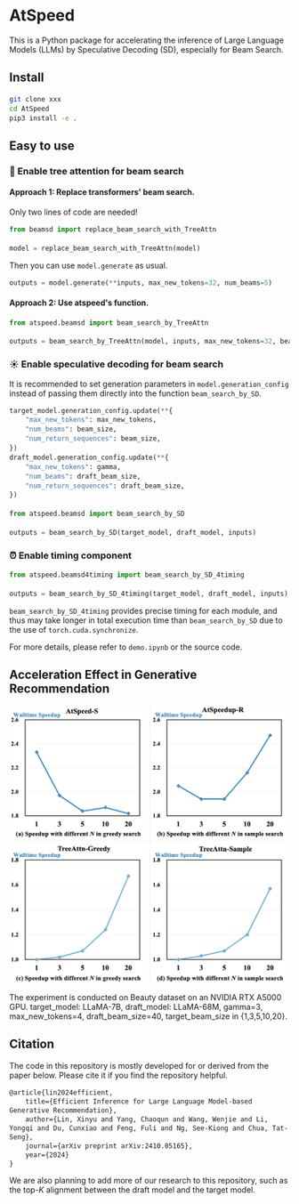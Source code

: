 # AtSpeed
This is a Python package for accelerating the inference of Large Language Models (LLMs) by Speculative Decoding (SD), especially for Beam Search.


## Install
```bash
git clone xxx
cd AtSpeed
pip3 install -e .
```

## Easy to use

### :palm_tree: Enable tree attention for beam search

#### Approach 1: Replace transformers' beam search.
Only two lines of code are needed!
```python
from beamsd import replace_beam_search_with_TreeAttn

model = replace_beam_search_with_TreeAttn(model)
```
Then you can use `model.generate` as usual.
```python
outputs = model.generate(**inputs, max_new_tokens=32, num_beams=5)
```

#### Approach 2: Use atspeed's function.
```python
from atspeed.beamsd import beam_search_by_TreeAttn

outputs = beam_search_by_TreeAttn(model, inputs, max_new_tokens=32, beam_size=5)
```

### :sunny: Enable speculative decoding for beam search
It is recommended to set generation parameters in `model.generation_config` instead of passing them directly into the function `beam_search_by_SD`.

```python
target_model.generation_config.update(**{
    "max_new_tokens": max_new_tokens,
    "num_beams": beam_size,
    "num_return_sequences": beam_size,
})
draft_model.generation_config.update(**{
    "max_new_tokens": gamma,
    "num_beams": draft_beam_size,
    "num_return_sequences": draft_beam_size,
})

from atspeed.beamsd import beam_search_by_SD

outputs = beam_search_by_SD(target_model, draft_model, inputs)
```

### :alarm_clock: Enable timing component
```python
from atspeed.beamsd4timing import beam_search_by_SD_4timing

outputs = beam_search_by_SD_4timing(target_model, draft_model, inputs)
```
`beam_search_by_SD_4timing` provides precise timing for each module, and thus may take longer in total execution time than `beam_search_by_SD` due to the use of `torch.cuda.synchronize`.

For more details, please refer to `demo.ipynb` or the source code.

## Acceleration Effect in Generative Recommendation
![](image.png)

The experiment is conducted on Beauty dataset on an NVIDIA RTX A5000 GPU. target_model: LLaMA-7B, draft_model: LLaMA-68M, gamma=3, max_new_tokens=4, draft_beam_size=40, target_beam_size in {1,3,5,10,20}.

## Citation
The code in this repository is mostly developed for or derived from the paper below.
Please cite it if you find the repository helpful.

```
@article{lin2024efficient,
    title={Efficient Inference for Large Language Model-based Generative Recommendation},
    author={Lin, Xinyu and Yang, Chaoqun and Wang, Wenjie and Li, Yongqi and Du, Cunxiao and Feng, Fuli and Ng, See-Kiong and Chua, Tat-Seng},
    journal={arXiv preprint arXiv:2410.05165},
    year={2024}
}
```

We are also planning to add more of our research to this repository, such as the top-_K_ alignment between the draft model and the target model.
